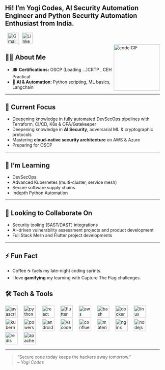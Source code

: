 <h2 align="left">Hi! I’m Yogi Codes,  AI Security Automation Engineer and Python Security  Automation Enthusiast  from India.</h2>




</div>
<div align="left">
  &nbsp;
  <a href="mailto:yogicodes101@gmail.com" target="_blank">
    <img src="https://img.shields.io/static/v1?message=Gmail&logo=gmail&color=D14836&style=for-the-badge" height="35" alt="Gmail" />
  </a>
  &nbsp;
  <a href="https://www.linkedin.com/in/anik-ghosh-954a85202" target="_blank">
    <img src="https://img.shields.io/static/v1?message=LinkedIn&logo=linkedin&color=0077B5&style=for-the-badge" height="35" alt="LinkedIn" />
  </a>
</div>


<img align="right" height="150" src="https://avatars.githubusercontent.com/u/97585034" alt="code GIF" />



## 👨‍💻 About Me

- 🎓 **Certifications:** OSCP (Loading ...)CRTP , CEH Practical
- 🤖 **AI & Automation:** Python scripting, ML basics, Langchain
---

## 🔭 Current Focus

- Deepening knowledge in fully automated DevSecOps pipelines with Terraform, CI/CD, K8s & OPA/Gatekeeper  
- Deepening knowledge in **AI Security**, adversarial ML & cryptographic protocols  
- Mastering **cloud-native security architecture** on AWS & Azure
- Preparing for OSCP

---

## 🌱 I’m Learning

- DevSecOps
- Advanced Kubernetes (multi-cluster, service mesh)
- Secure software supply chains
- Indepth Python Automation

---

## 👯 Looking to Collaborate On

- Security tooling (SAST/DAST) integrations  
- AI-driven vulnerability assessment projects and product development 
- Full Stack Mern and Flutter project developments

---

## ⚡ Fun Fact

- Coffee ☕ fuels my late-night coding sprints.
- I love **gamifying** my learning with Capture The Flag challenges.


## 🛠️ Tech & Tools

<div align="left">
  <img src="https://cdn.jsdelivr.net/gh/devicons/devicon/icons/javascript/javascript-original.svg" height="40" alt="javascript logo"  />
  <img width="12" />
  <img src="https://cdn.jsdelivr.net/gh/devicons/devicon/icons/python/python-original.svg" height="40" alt="python logo"  />
  <img width="12" />
  <img src="https://cdn.jsdelivr.net/gh/devicons/devicon/icons/react/react-original.svg" height="40" alt="react logo"  />
  <img width="12" />
  <img src="https://cdn.jsdelivr.net/gh/devicons/devicon/icons/flutter/flutter-original.svg" height="40" alt="flutter logo"  />
  <img width="12" />
  <img src="https://cdn.jsdelivr.net/gh/devicons/devicon/icons/amazonwebservices/amazonwebservices-line-wordmark.svg" height="40" alt="aws logo"  />
  <img width="12" />
  <img src="https://cdn.jsdelivr.net/gh/devicons/devicon/icons/bash/bash-original.svg" height="40" alt="bash logo"  />
  <img width="12" />
  <img src="https://cdn.jsdelivr.net/gh/devicons/devicon/icons/docker/docker-original.svg" height="40" alt="docker logo"  />
  <img width="12" />
  <img src="https://cdn.jsdelivr.net/gh/devicons/devicon/icons/linux/linux-original.svg" height="40" alt="linux logo"  />
  <img width="12" />
  <img src="https://cdn.jsdelivr.net/gh/devicons/devicon/icons/kubernetes/kubernetes-plain.svg" height="40" alt="kubernetes logo"  />
  <img width="12" />
  <img src="https://skillicons.dev/icons?i=powershell" height="40" alt="powershell logo"  />
  <img width="12" />
  <img src="https://cdn.jsdelivr.net/gh/devicons/devicon/icons/androidstudio/androidstudio-original.svg" height="40" alt="androidstudio logo"  />
  <img width="12" />
  <img src="https://cdn.jsdelivr.net/gh/devicons/devicon/icons/vscode/vscode-original.svg" height="40" alt="vscode logo"  />
  <img width="12" />
  <img src="https://cdn.jsdelivr.net/gh/devicons/devicon/icons/confluence/confluence-original.svg" height="40" alt="confluence logo"  />
  <img width="12" />
  <img src="https://cdn.jsdelivr.net/gh/devicons/devicon/icons/materialui/materialui-original.svg" height="40" alt="materialui logo"  />
  <img width="12" />
  <img src="https://cdn.jsdelivr.net/gh/devicons/devicon/icons/nginx/nginx-original.svg" height="40" alt="nginx logo"  />
  <img width="12" />
  <img src="https://cdn.jsdelivr.net/gh/devicons/devicon/icons/nodejs/nodejs-original.svg" height="40" alt="nodejs logo"  />
  <img width="12" />
  <img src="https://cdn.jsdelivr.net/gh/devicons/devicon/icons/redis/redis-original.svg" height="40" alt="redis logo"  />
  <img width="12" />
  <img src="https://cdn.jsdelivr.net/gh/devicons/devicon/icons/apachekafka/apachekafka-original.svg" height="40" alt="apachekafka logo"  />
</div>

---

> “Secure code today keeps the hackers away tomorrow.”  
> – *Yogi Codes*

